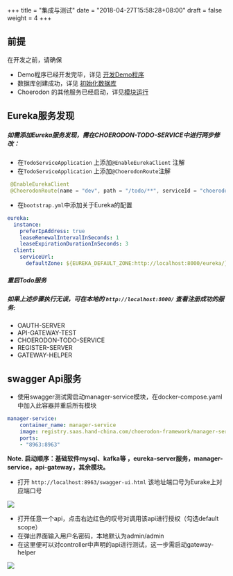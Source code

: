 +++
title = "集成与测试"
date = "2018-04-27T15:58:28+08:00"
draft = false
weight = 4
+++

## 前提

在开发之前，请确保

* Demo程序已经开发完毕，详见 [开发Demo程序](../../demo/)
* 数据库创建成功，详见 [初始化数据库](../init/)
* Choerodon 的其他服务已经启动，详见[模块运行](../intergration_swagger/)

## Eureka服务发现

##### 如需添加Eureka服务发现，需在CHOERODON-TODO-SERVICE中进行两步修改：

* 在`TodoServiceApplication` 上添加`@EnableEurekaClient` 注解
* 在`TodoServiceApplication` 上添加`@ChoerodonRoute`注解

```java
 @EnableEurekaClient
 @ChoerodonRoute(name = "dev", path = "/todo/**", serviceId = "choerodon-todo-service")
```
* 在`bootstrap.yml`中添加关于Eureka的配置

```yaml
eureka:
  instance:
    preferIpAddress: true
    leaseRenewalIntervalInSeconds: 1
    leaseExpirationDurationInSeconds: 3
  client:
    serviceUrl:
      defaultZone: ${EUREKA_DEFAULT_ZONE:http://localhost:8000/eureka/}
```
##### 重启Todo服务
##### 如果上述步骤执行无误，可在本地的 `http://localhost:8000/` 查看注册成功的服务:

*  OAUTH-SERVER
*  API-GATEWAY-TEST
*  CHOERODON-TODO-SERVICE
*  REGISTER-SERVER
*  GATEWAY-HELPER

## swagger Api服务
* 使用swagger测试需启动manager-service模块，在docker-compose.yaml中加入此容器并重启所有模块

```yaml
manager-service:
    container_name: manager-service
    image: registry.saas.hand-china.com/choerodon-framework/manager-service:0.1.0
    ports:
    - "8963:8963"
```

**Note. 启动顺序：基础软件mysql、kafka等 ，eureka-server服务，manager-service，api-gateway，其余模块。**

- 打开 `http://localhost:8963/swagger-ui.html` 该地址端口号为Eurake上对应端口号

![](/docs/development-guide/backend/intergration/images/swaggerTest1.png)

* 打开任意一个api，点击右边红色的叹号对调用该api进行授权（勾选default scope）
* 在弹出界面输入用户名密码，本地默认为admin/admin
* 在这里便可以对controller中声明的api进行测试，这一步需启动gateway-helper

![](/docs/development-guide/backend/intergration/images/swaggerTest4.png)